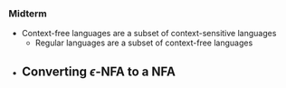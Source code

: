 ### Midterm

- Context-free languages are a subset of context-sensitive languages
  - Regular languages are a subset of context-free languages
- Converting $\epsilon$-NFA to a NFA
  - 